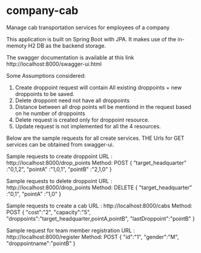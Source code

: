 # company-cab
Manage cab transportation services for employees of a company 

This application is built on Spring Boot with JPA. It makes use of the in-memoty H2 DB as the backend storage.

The swagger documentation is available at this link
http://localhost:8000/swagger-ui.html

Some Assumptions considered:
1)  Create droppoint request will contain All existing droppoints + new droppoints to be saved.
2)  Delete droppoint need not have all droppoints
3) Distance between all drop points wll be mentiond in the request based on he number of droppoints
4) Delete request is created only for droppoint resource.
5) Update request is not implemented for all the 4 resources.



Below are the sample requests for all create services. THE Urls for GET services can be obtained from swagger-ui.

Sample requests to create droppoint
URL : http://localhost:8000/drop_points 
Method: POST
{
"target_headquarter" :"0,1,2",
"pointA" :"1,0,1",
"pointB" :"2,1,0"
}

Sample requests to delete droppoint
URL : http://localhost:8000/drop_points 
Method: DELETE
{
"target_headquarter" :"0,1",
"pointA" :"1,0"
}

Sample requests to create a cab
URL : http://localhost:8000/cabs 
Method: POST
{
	"cost":"2",
	"capacity":"5",
	"droppoints":"target_headquarter,pointA,pointB",
	"lastDroppoint":"pointB"
}

Sample request for team member registration
URL : http://localhost:8000/register 
Method: POST
{
	"id":"1",
	"gender":"M",
	"droppointname":"pointB"
}






